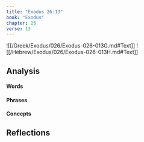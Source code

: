 ```yaml
---
title: "Exodus 26:13"
book: "Exodus"
chapter: 26
verse: 13
---
```

![[/Greek/Exodus/026/Exodus-026-013G.md#Text]]
![[/Hebrew/Exodus/026/Exodus-026-013H.md#Text]]

## Analysis

#### Words

#### Phrases

#### Concepts

## Reflections
